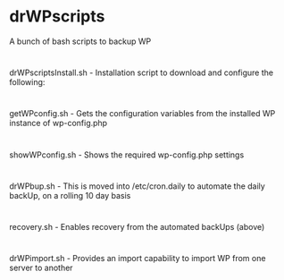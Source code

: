 # drWPscripts
A bunch of bash scripts to backup WP
#
drWPscriptsInstall.sh - 
Installation script to download and configure the following:
#
getWPconfig.sh - 
Gets the configuration variables from the installed WP instance of wp-config.php
#
showWPconfig.sh - 
Shows the required wp-config.php settings
#
drWPbup.sh - 
This is moved into /etc/cron.daily to automate the daily backUp, on a rolling 10 day basis
#
recovery.sh - 
Enables recovery from the automated backUps (above)
#
drWPimport.sh - 
Provides an import capability to import WP from one server to another
